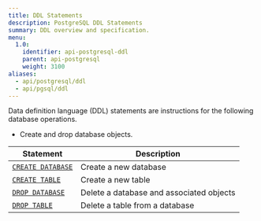 ```yaml
---
title: DDL Statements
description: PostgreSQL DDL Statements
summary: DDL overview and specification.
menu:
  1.0:
    identifier: api-postgresql-ddl
    parent: api-postgresql
    weight: 3100
aliases:
  - api/postgresql/ddl
  - api/pgsql/ddl
---
```


Data definition language (DDL) statements are instructions for the following database operations.

- Create and drop database objects.

Statement | Description |
----------|-------------|
[`CREATE DATABASE`](../ddl_create_database) | Create a new database |
[`CREATE TABLE`](../ddl_create_table) | Create a new table |
[`DROP DATABASE`](../ddl_drop_database) | Delete a database and associated objects |
[`DROP TABLE`](../ddl_drop_table) | Delete a table from a database |
